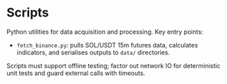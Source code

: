 # Scripts

Python utilities for data acquisition and processing. Key entry points:
- `fetch_binance.py`: pulls SOL/USDT 15m futures data, calculates indicators,
  and serialises outputs to `data/` directories.

Scripts must support offline testing; factor out network IO for deterministic
unit tests and guard external calls with timeouts.
